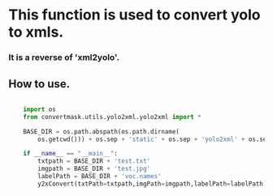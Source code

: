 <!--
 * @lanhuage: markdown
 * @Descripttion: 
 * @version: beta
 * @Author: xiaoshuyui
 * @Date: 2020-10-22 09:31:00
 * @LastEditors: xiaoshuyui
 * @LastEditTime: 2020-10-23 09:25:12
-->
# This function is used to convert yolo to xmls.

### It is a reverse of 'xml2yolo'.

## How to use.

``` python

    import os
    from convertmask.utils.yolo2xml.yolo2xml import *

    BASE_DIR = os.path.abspath(os.path.dirname(
        os.getcwd())) + os.sep + 'static' + os.sep + 'yolo2xml' + os.sep

    if __name__ == "__main__":
        txtpath = BASE_DIR + 'test.txt'
        imgpath = BASE_DIR + 'test.jpg'
        labelPath = BASE_DIR + 'voc.names'
        y2xConvert(txtPath=txtpath,imgPath=imgpath,labelPath=labelPath)
```